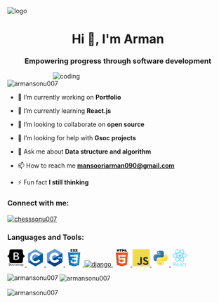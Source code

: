 ![logo](https://img.freepik.com/premium-vector/programming-typographic-header-it-education-student-write-software-create-code-computer-coding-script-web-project-app-vector-illustration_277904-13340.jpg?w=2000)
<h1 align="center">Hi 👋, I'm Arman</h1>
<h3 align="center">Empowering progress through software development</h3>

<img align="right" alt="coding" width="400" src="https://media.tenor.com/qJ5evVs-_uUAAAAC/coding.gif">

<p align="left"> <img src="https://komarev.com/ghpvc/?username=armansonu007&label=Profile%20views&color=0e75b6&style=flat" alt="armansonu007" /> </p>

- 🔭 I’m currently working on **Portfolio**

- 🌱 I’m currently learning **React.js**

- 👯 I’m looking to collaborate on **open source**

- 🤝 I’m looking for help with **Gsoc projects**

- 💬 Ask me about **Data structure and algorithm**

- 📫 How to reach me **mansooriarman090@gmail.com**

- ⚡ Fun fact **I still thinking**

<h3 align="left">Connect with me:</h3>
<p align="left">
<a href="https://www.codechef.com/users/chesssonu007" target="blank"><img align="center" src="https://cdn.jsdelivr.net/npm/simple-icons@3.1.0/icons/codechef.svg" alt="chesssonu007" height="30" width="40" /></a>
</p>

<h3 align="left">Languages and Tools:</h3>
<p align="left"> <a href="https://getbootstrap.com" target="_blank" rel="noreferrer"> <img src="https://raw.githubusercontent.com/devicons/devicon/master/icons/bootstrap/bootstrap-plain-wordmark.svg" alt="bootstrap" width="40" height="40"/> </a> <a href="https://www.cprogramming.com/" target="_blank" rel="noreferrer"> <img src="https://raw.githubusercontent.com/devicons/devicon/master/icons/c/c-original.svg" alt="c" width="40" height="40"/> </a> <a href="https://www.w3schools.com/cpp/" target="_blank" rel="noreferrer"> <img src="https://raw.githubusercontent.com/devicons/devicon/master/icons/cplusplus/cplusplus-original.svg" alt="cplusplus" width="40" height="40"/> </a> <a href="https://www.w3schools.com/css/" target="_blank" rel="noreferrer"> <img src="https://raw.githubusercontent.com/devicons/devicon/master/icons/css3/css3-original-wordmark.svg" alt="css3" width="40" height="40"/> </a> <a href="https://www.djangoproject.com/" target="_blank" rel="noreferrer"> <img src="https://cdn.worldvectorlogo.com/logos/django.svg" alt="django" width="40" height="40"/> </a> <a href="https://www.w3.org/html/" target="_blank" rel="noreferrer"> <img src="https://raw.githubusercontent.com/devicons/devicon/master/icons/html5/html5-original-wordmark.svg" alt="html5" width="40" height="40"/> </a> <a href="https://developer.mozilla.org/en-US/docs/Web/JavaScript" target="_blank" rel="noreferrer"> <img src="https://raw.githubusercontent.com/devicons/devicon/master/icons/javascript/javascript-original.svg" alt="javascript" width="40" height="40"/> </a> <a href="https://www.python.org" target="_blank" rel="noreferrer"> <img src="https://raw.githubusercontent.com/devicons/devicon/master/icons/python/python-original.svg" alt="python" width="40" height="40"/> </a> <a href="https://reactjs.org/" target="_blank" rel="noreferrer"> <img src="https://raw.githubusercontent.com/devicons/devicon/master/icons/react/react-original-wordmark.svg" alt="react" width="40" height="40"/> </a> </p>

<p><img align="left" src="https://github-readme-stats.vercel.app/api/top-langs?username=armansonu007&show_icons=true&locale=en&layout=compact" alt="armansonu007" /></p>

<p>&nbsp;<img align="center" src="https://github-readme-stats.vercel.app/api?username=armansonu007&show_icons=true&locale=en" alt="armansonu007" /></p>

<p><img align="center" src="https://github-readme-streak-stats.herokuapp.com/?user=armansonu007&" alt="armansonu007" /></p>
